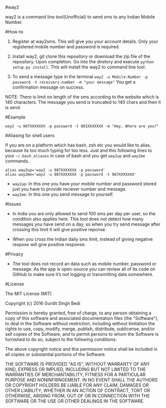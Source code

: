 #way2

way2 is a command line tool(Unofficial) to send sms to any Indian Mobile Number.

#How-to

1. Register at way2sms. This will give you your account details. Only your registered mobile number and password is required.

2.  Install way2, git clone this repository or download the zip file of the repository. Upon completion. Go into the diretory and execute `python setup.py install`. This will install the way2 to command line tool.

3. To send a message type in the terminal 
`way2 -u Mobile-Number -p password -t receivers-number -m "your message"`
You get a confirmation message on success.

NOTE: There is limit on length of the sms according to the website which is 140 characters. The message you send is truncated to 140 chars and then it is send.

#Example

`way2 -u 987XXXXXXX -p password -t 801XXXXXXX -m "Hey, Where are you?"`

#Aliasing for shell users

If you are on a platform which has bash, zsh etc you would like to alias, because its too much typing for too less. Just and this following lines to your `~/.bash_aliases` in case of bash and you get `way2up` and `way2me ` commands.
```
alias way2up='way2 -u 987XXXXXXX -p password'
alias way2me='way2 -u 987XXXXXXX -p password -t 987XXXXXXX'
```


* `way2up`: In this one you have your mobile number and password stored just you have to provide reciever number and message.
* `way2me`: In this one you send message to yourself.

#Issues

* In India you are only allowed to send 100 sms per day per user, so the condition also applies here. This tool does not detect how many messages you have send on a day, so when you try send message after crossing this limit it will give positive reponse.

* When you cross the Indian daily sms limit, instead of giving negative respose will give positive response.

#Privacy

* The tool does not record an data such as mobile number, password or message. As the app is open-source you can review all of its code on GitHub to make sure it’s not logging or transmitting data somewhere.

#License

The MIT License (MIT)

Copyright (c) 2016 Gurdit Singh Bedi

Permission is hereby granted, free of charge, to any person obtaining a copy
of this software and associated documentation files (the "Software"), to deal
in the Software without restriction, including without limitation the rights
to use, copy, modify, merge, publish, distribute, sublicense, and/or sell
copies of the Software, and to permit persons to whom the Software is
furnished to do so, subject to the following conditions:

The above copyright notice and this permission notice shall be included in all
copies or substantial portions of the Software.

THE SOFTWARE IS PROVIDED "AS IS", WITHOUT WARRANTY OF ANY KIND, EXPRESS OR
IMPLIED, INCLUDING BUT NOT LIMITED TO THE WARRANTIES OF MERCHANTABILITY,
FITNESS FOR A PARTICULAR PURPOSE AND NONINFRINGEMENT. IN NO EVENT SHALL THE
AUTHORS OR COPYRIGHT HOLDERS BE LIABLE FOR ANY CLAIM, DAMAGES OR OTHER
LIABILITY, WHETHER IN AN ACTION OF CONTRACT, TORT OR OTHERWISE, ARISING FROM,
OUT OF OR IN CONNECTION WITH THE SOFTWARE OR THE USE OR OTHER DEALINGS IN THE
SOFTWARE.

